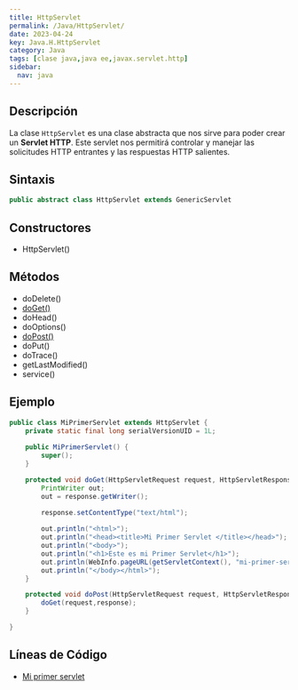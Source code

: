 ```yaml
---
title: HttpServlet
permalink: /Java/HttpServlet/
date: 2023-04-24
key: Java.H.HttpServlet
category: Java
tags: [clase java,java ee,javax.servlet.http]
sidebar:
  nav: java
---
```


## **Descripción**


La clase `HttpServlet` es una clase abstracta que nos sirve para poder crear un **Servlet HTTP**. Este servlet nos permitirá controlar y manejar las solicitudes HTTP entrantes y las respuestas HTTP salientes. 


## **Sintaxis**


```java
public abstract class HttpServlet extends GenericServlet
```


## **Constructores**

- HttpServlet()

## **Métodos**

- doDelete()
- [doGet()](https://www.w3api.com/Java/HttpServlet/doGet/)
- doHead()
- doOptions()
- [doPost()](https://www.w3api.com/Java/HttpServlet/doPost/)
- doPut()
- doTrace()
- getLastModified()
- service()

## **Ejemplo**


```java
public class MiPrimerServlet extends HttpServlet {
	private static final long serialVersionUID = 1L;
       
    public MiPrimerServlet() {
        super();
    }

	protected void doGet(HttpServletRequest request, HttpServletResponse response) throws ServletException, IOException {
		PrintWriter out;
		out = response.getWriter();

		response.setContentType("text/html");
	
		out.println("<html>");
		out.println("<head><title>Mi Primer Servlet </title></head>");
		out.println("<body>");
		out.println("<h1>Este es mi Primer Servlet</h1>");			
		out.println(WebInfo.pageURL(getServletContext(), "mi-primer-servlet"));			
		out.println("</body></html>");  
	}

	protected void doPost(HttpServletRequest request, HttpServletResponse response) throws ServletException, IOException {
		doGet(request,response);
	}

}
```


## **Líneas de Código**

- [Mi primer servlet](https://lineadecodigo.com/java/mi-primer-servlet/)
